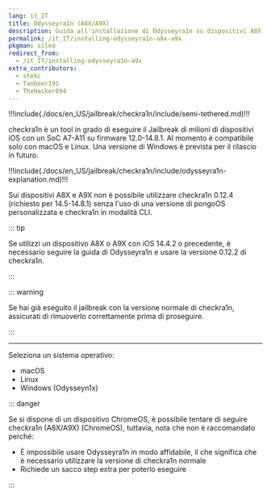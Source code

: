 ```yaml
---
lang: it_IT
title: Odysseyra1n (A8X/A9X)
description: Guida all'installazione di Odysseyra1n su dispositivi A8X e A9X
permalink: /it_IT/installing-odysseyra1n-a8x-a9x
pkgman: sileo
redirect_from:
  - /it_IT/installing-odysseyra1n-a9x
extra_contributors:
  - stekc
  - Tanbeer191
  - TheHacker894
---
```


!!!include(./docs/en_US/jailbreak/checkra1n/include/semi-tethered.md)!!!

checkra1n è un tool in grado di eseguire il Jailbreak di milioni di dispositivi iOS con un SoC A7-A11 su firmware 12.0-14.8.1. Al momento è compatibile solo con macOS e Linux. Una versione di Windows è prevista per il rilascio in futuro.

!!!include(./docs/en_US/jailbreak/checkra1n/include/odysseyra1n-explanation.md)!!!

Sui dispositivi A8X e A9X non è possibile utilizzare checkra1n 0.12.4 (richiesto per 14.5-14.8.1) senza l'uso di una versione di pongoOS personalizzata e checkra1n in modalità CLI.

::: tip

Se utilizzi un dispositivo A8X o A9X con iOS 14.4.2 o precedente, è necessario seguire la guida di <router-link to="/it_IT/installing-odysseyra1n">Odysseyra1n</router-link> e usare la versione 0.12.2 di checkra1n.

:::

::: warning

Se hai già eseguito il jailbreak con la versione normale di checkra1n, assicurati di <router-link to="/it_IT/removing-checkra1n">rimuoverlo correttamente</router-link> prima di proseguire.

:::

---

Seleziona un sistema operativo:
- <router-link to="/it_IT/installing-odysseyra1n-a8x-a9x/macos/">macOS</router-link>
- <router-link to="/it_IT/installing-odysseyra1n-a8x-a9x/linux/">Linux</router-link>
- <router-link to="/it_IT/using-odysseyn1x-a8x-a9x/">Windows (Odysseyn1x)</router-link>

::: danger

Se si dispone di un dispositivo ChromeOS, è possibile tentare di seguire <router-link to="/it_IT/installing-checkra1n-chromeos-a8x-a9x">checkra1n (A8X/A9X) (ChromeOS)</router-link>, tuttavia, nota che non è raccomandato perché:
  - È impossibile usare Odysseyra1n in modo affidabile, il che significa che è necessario utilizzare la versione di checkra1n normale
  - Richiede un sacco step extra per poterlo eseguire

:::